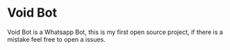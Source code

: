 # Void Bot
Void Bot is a Whatsapp Bot, this is my first open source project, if there is a mistake feel free to open a issues.
